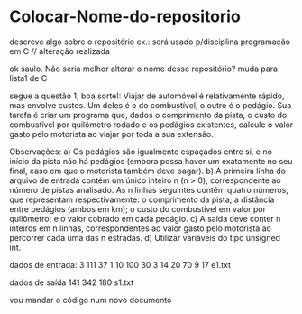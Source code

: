 ﻿# Colocar-Nome-do-repositorio
descreve algo sobre o repositório ex.: será usado p/disciplina programação em C // alteração realizada

ok saulo. Não seria melhor alterar o nome desse repositório? muda para lista1 de C

segue a questão 1, boa sorte!:
Viajar de automóvel é relativamente rápido, mas envolve custos. Um deles é o do combustível, o outro é
o pedágio. Sua tarefa é criar um programa que, dados o comprimento da pista, o custo do combustível
por quilômetro rodado e os pedágios existentes, calcule o valor gasto pelo motorista ao viajar por toda a
sua extensão.

Observações:
a) Os pedágios são igualmente espaçados entre si, e no início da pista não há pedágios (embora possa
haver um exatamente no seu final, caso em que o motorista também deve pagar).
b) A primeira linha do arquivo de entrada contém um único inteiro n (n > 0), correspondente ao número
de pistas analisado. As n linhas seguintes contêm quatro números, que representam respectivamente: o
comprimento da pista; a distância entre pedágios (ambos em km); o custo do combustível em valor por
quilômetro; e o valor cobrado em cada pedágio.
c) A saída deve conter n inteiros em n linhas, correspondentes ao valor gasto pelo motorista ao percorrer
cada uma das n estradas.
d) Utilizar variáveis do tipo unsigned int.

dados de entrada:
3
111 37 1 10
100 30 3 14
20 70 9 17
e1.txt

dados de saída
141
342
180
s1.txt

vou mandar o código num novo documento

